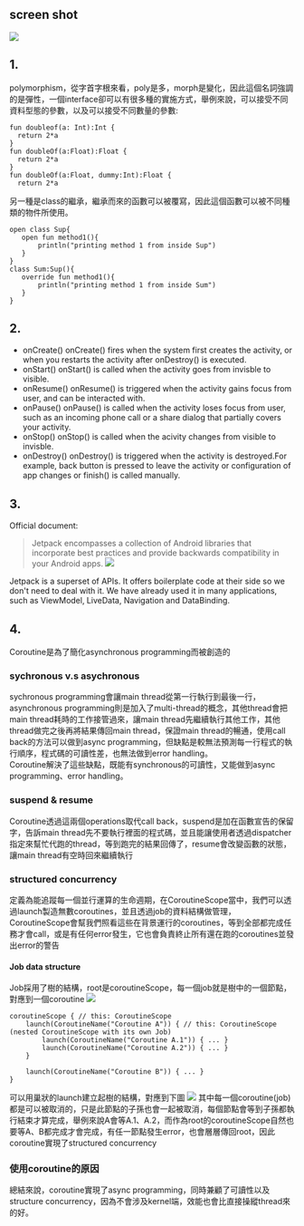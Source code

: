 ## screen shot
![](https://hackmd.io/_uploads/Bkara_qc2.png)
## 1.
polymorphism，從字首字根來看，poly是多，morph是變化，因此這個名詞強調的是彈性，一個interface卻可以有很多種的實施方式，舉例來說，可以接受不同資料型態的參數，以及可以接受不同數量的參數:
```
fun doubleof(a: Int):Int {
  return 2*a
}
fun doubleOf(a:Float):Float {
  return 2*a
}
fun doubleOf(a:Float, dummy:Int):Float {
  return 2*a
```
另一種是class的繼承，繼承而來的函數可以被覆寫，因此這個函數可以被不同種類的物件所使用。
```
open class Sup{
   open fun method1(){
       println("printing method 1 from inside Sup")
   }
}
class Sum:Sup(){
   override fun method1(){
       println("printing method 1 from inside Sum")
   }
}
```
## 2.
*    onCreate()
onCreate() fires when the system first creates the activity, or when you restarts the activity after onDestroy() is executed.
*    onStart()
onStart() is called when the activity goes from invisble to visible.
*    onResume()
onResume() is triggered when the activity gains focus from user, and can be interacted with.
*    onPause()
onPause() is called when the activity loses focus from user, such as an incoming phone call or a share dialog that partially covers your activity.
*    onStop()
onStop() is called when the acivity changes from visible to invisble.
*    onDestroy()
onDestroy() is triggered when the activity is destroyed.For example, back button is pressed to leave the activity or configuration of app changes or finish() is called manually.


## 3.
Official document:
> Jetpack encompasses a collection of Android libraries that incorporate best practices and provide backwards compatibility in your Android apps.
> ![](https://hackmd.io/_uploads/H1ulmsq9h.png)

Jetpack is a superset of APIs. It offers boilerplate code at their side so we don't need to deal with it. We have already used it in many applications, such as ViewModel, LiveData, Navigation and DataBinding.

## 4.
Coroutine是為了簡化asynchronous programming而被創造的
### sychronous v.s asychronous
sychronous programming會讓main thread從第一行執行到最後一行，asynchronous programming則是加入了multi-thread的概念，其他thread會把main thread耗時的工作接管過來，讓main thread先繼續執行其他工作，其他thread做完之後再將結果傳回main thread，保證main thread的暢通，使用call back的方法可以做到async programming，但缺點是較無法預測每一行程式的執行順序，程式碼的可讀性差，也無法做到error handling。  
Coroutine解決了這些缺點，既能有synchronous的可讀性，又能做到async programming、error handling。
### suspend & resume
Coroutine透過這兩個operations取代call back，suspend是加在函數宣告的保留字，告訴main thread先不要執行裡面的程式碼，並且能讓使用者透過dispatcher指定來幫忙代跑的thread，等到跑完的結果回傳了，resume會改變函數的狀態，讓main thread有空時回來繼續執行

### structured concurrency
定義為能追蹤每一個並行運算的生命週期，在CoroutineScope當中，我們可以透過launch製造無數coroutines，並且透過job的資料結構做管理，CoroutineScope會幫我們照看這些在背景運行的coroutines，等到全部都完成任務才會call，或是有任何error發生，它也會負責終止所有還在跑的coroutines並發出error的警告

#### Job data structure
Job採用了樹的結構，root是coroutineScope，每一個job就是樹中的一個節點，對應到一個coroutine
![](https://hackmd.io/_uploads/r1lsJpc92.png)
```
coroutineScope { // this: CoroutineScope
    launch(CoroutineName("Coroutine A")) { // this: CoroutineScope (nested CoroutineScope with its own Job)
        launch(CoroutineName("Coroutine A.1")) { ... }
        launch(CoroutineName("Coroutine A.2")) { ... }
    }

    launch(CoroutineName("Coroutine B")) { ... }
}
```
可以用巢狀的launch建立起樹的結構，對應到下圖
![](https://hackmd.io/_uploads/S1yNlp9c3.png)
其中每一個coroutine(job)都是可以被取消的，只是此節點的子孫也會一起被取消，每個節點會等到子孫都執行結束才算完成，舉例來說A會等A.1、A.2，而作為root的coroutineScope自然也要等A、B都完成才會完成，有任一節點發生error，也會層層傳回root，因此coroutine實現了structured concurrency
### 使用coroutine的原因
總結來說，coroutine實現了async programming，同時兼顧了可讀性以及structure concurrency，因為不會涉及kernel端，效能也會比直接操縱thread來的好。